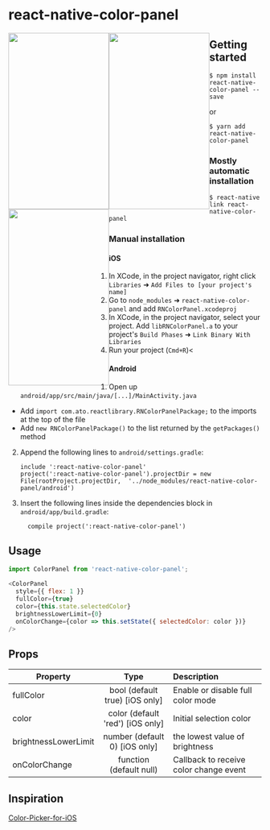 
# react-native-color-panel

<div>
<img width="200" height="350" style="float: left" src="https://user-images.githubusercontent.com/17483938/53002929-c8def500-3425-11e9-9b5f-02948b3aad98.gif" />
<img width="200" height="350" style="float: left" src="https://user-images.githubusercontent.com/17483938/53003144-3559f400-3426-11e9-8212-6a7cd27d42f0.PNG" />
<img width="200" height="350" style="float: left" src="https://user-images.githubusercontent.com/17483938/53003146-3559f400-3426-11e9-9752-5c0c73afa92e.PNG" />
</div>

## Getting started

`$ npm install react-native-color-panel --save`

or

`$ yarn add react-native-color-panel`

### Mostly automatic installation

`$ react-native link react-native-color-panel`

### Manual installation


#### iOS

1. In XCode, in the project navigator, right click `Libraries` ➜ `Add Files to [your project's name]`
2. Go to `node_modules` ➜ `react-native-color-panel` and add `RNColorPanel.xcodeproj`
3. In XCode, in the project navigator, select your project. Add `libRNColorPanel.a` to your project's `Build Phases` ➜ `Link Binary With Libraries`
4. Run your project (`Cmd+R`)<

#### Android

1. Open up `android/app/src/main/java/[...]/MainActivity.java`
  - Add `import com.ato.reactlibrary.RNColorPanelPackage;` to the imports at the top of the file
  - Add `new RNColorPanelPackage()` to the list returned by the `getPackages()` method
2. Append the following lines to `android/settings.gradle`:
  	```
  	include ':react-native-color-panel'
  	project(':react-native-color-panel').projectDir = new File(rootProject.projectDir, 	'../node_modules/react-native-color-panel/android')
  	```
3. Insert the following lines inside the dependencies block in `android/app/build.gradle`:
  	```
      compile project(':react-native-color-panel')
  	```
  	
## Usage
```javascript
import ColorPanel from 'react-native-color-panel';

<ColorPanel
  style={{ flex: 1 }}
  fullColor={true}
  color={this.state.selectedColor}
  brightnessLowerLimit={0}
  onColorChange={color => this.setState({ selectedColor: color })}
/>
```


## Props

| Property                                |                   Type                   | Description                           |
| --------------------------------------- | :--------------------------------------: | :--------------------------------------- |
| fullColor                                |           bool (default true) [iOS only]           | Enable or disable full color mode               |
| color                                   |                  color (default 'red') [iOS only]                  | Initial selection color |
| brightnessLowerLimit                    |                  number (default 0) [iOS only]         | the lowest value of brightness  |
| onColorChange                    |           function (default null)           | Callback to receive color change event 

## Inspiration
[Color-Picker-for-iOS](https://github.com/hayashi311/Color-Picker-for-iOS)
